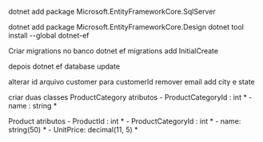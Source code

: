 dotnet add package Microsoft.EntityFrameworkCore.SqlServer

dotnet add package Microsoft.EntityFrameworkCore.Design
dotnet tool install --global dotnet-ef

Criar migrations no banco
dotnet ef migrations add InitialCreate

depois 
dotnet ef database update
<!--  trocar para false -- <InvariantGlobalization>false</InvariantGlobalization> -->

alterar id arquivo customer para customerId
remover  email
add  city e state

criar duas classes 
ProductCategory
   atributos
     - ProductCategoryId : int *
     - name : string *

Product
  atributos
    - ProductId : int *
    - ProductCategoryId : int *
    - name: string(50) * 
    - UnitPrice: decimal(11, 5) *